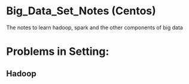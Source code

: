 # Big_Data_Set_Notes (Centos)
The notes to learn hadoop, spark and the other components of big data

# Problems in Setting:

## Hadoop

